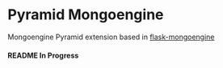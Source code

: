 # Pyramid Mongoengine

Mongoengine Pyramid extension based in [flask-mongoengine](https://github.com/MongoEngine/flask-mongoengine)

#### README In Progress
